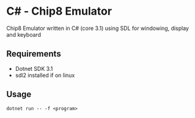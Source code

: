 # C# - Chip8 Emulator

Chip8 Emulator written in C# (core 3.1) using SDL for windowing, display and keyboard

## Requirements

* Dotnet SDK 3.1
* sdl2 installed if on linux

## Usage

`dotnet run -- -f <program>`